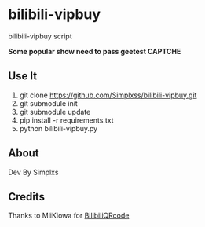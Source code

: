 # bilibili-vipbuy

bilibili-vipbuy script

**Some popular show need to pass geetest CAPTCHE**

## Use It

1. git clone https://github.com/Simplxss/bilibili-vipbuy.git
2. git submodule init
3. git submodule update
4. pip install -r requirements.txt
5. python bilibili-vipbuy.py

## About

Dev By Simplxs

## Credits

Thanks to MliKiowa for [BilibiliQRcode](https://github.com/MliKiowa/BilibiliQRcode)